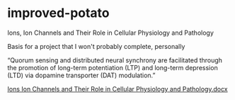 # improved-potato
Ions, Ion Channels and Their Role in Cellular Physiology and Pathology

Basis for a project that I won't probably complete, personally

“Quorum sensing and distributed neural synchrony are facilitated through the promotion of long-term potentiation (LTP) and long-term depression (LTD) via dopamine transporter (DAT) modulation.”


[Ions Ion Channels and Their Role in Cellular Physiology and Pathology.docx](https://github.com/user-attachments/files/16683645/Ions.Ion.Channels.and.Their.Role.in.Cellular.Physiology.and.Pathology.docx)
